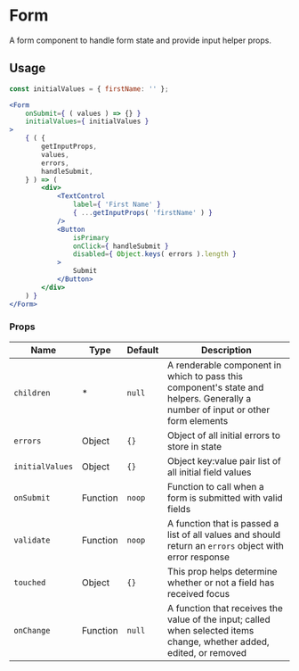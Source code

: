 Form
===

A form component to handle form state and provide input helper props.

## Usage

```jsx
const initialValues = { firstName: '' };

<Form
	onSubmit={ ( values ) => {} }
	initialValues={ initialValues }
>
	{ ( {
		getInputProps,
		values,
		errors,
		handleSubmit,
	} ) => (
		<div>
			<TextControl
				label={ 'First Name' }
				{ ...getInputProps( 'firstName' ) }
			/>
			<Button
				isPrimary
				onClick={ handleSubmit }
				disabled={ Object.keys( errors ).length }
			>
				Submit
			</Button>
		</div>
	) }
</Form>
```

### Props

Name | Type | Default | Description
--- | --- | --- | ---
`children` | * | `null` | A renderable component in which to pass this component's state and helpers. Generally a number of input or other form elements
`errors` | Object | `{}` | Object of all initial errors to store in state
`initialValues` | Object | `{}` | Object key:value pair list of all initial field values
`onSubmit` | Function | `noop` | Function to call when a form is submitted with valid fields
`validate` | Function | `noop` | A function that is passed a list of all values and should return an `errors` object with error response
`touched` | Object | `{}` | This prop helps determine whether or not a field has received focus
`onChange` | Function | `null` | A function that receives the value of the input; called when selected items change, whether added, edited, or removed